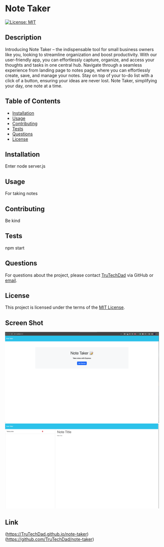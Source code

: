 # Note Taker
[![License: MIT](https://img.shields.io/badge/license-MIT-blue)](https://opensource.org/licenses/MIT)

## Description
Introducing Note Taker – the indispensable tool for small business owners like you, looking to streamline organization and boost productivity. With our user-friendly app, you can effortlessly capture, organize, and access your thoughts and tasks in one central hub. Navigate through a seamless experience from landing page to notes page, where you can effortlessly create, save, and manage your notes. Stay on top of your to-do list with a click of a button, ensuring your ideas are never lost. Note Taker, simplifying your day, one note at a time.

## Table of Contents
- [Installation](#installation)
- [Usage](#usage)
- [Contributing](#contributing)
- [Tests](#tests)
- [Questions](#questions)
- [License](#license)


## Installation
Enter node server.js

## Usage
For taking notes

## Contributing
Be kind

## Tests
npm start

## Questions
For questions about the project, please contact [TruTechDad](https://github.com/TruTechDad) via GitHub or [email](mailto:Phambrown@carolina.rr.com).

## License

This project is licensed under the terms of the [MIT License](https://opensource.org/licenses/MIT).

## Screen Shot
![Note Taker](./Screenshot%20Note1.png)
![Note Taker](./Screenshot%20Note2.png)

## Link
(https://TruTechDad.github.io/note-taker)
(https://github.com/TruTechDad/note-taker)